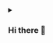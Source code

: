 <details>
  <summary>
    <h3>Hi there 👋</h3>
  </summary>
  <div>
    <a href="read_me_next.md">Can you see me?</a>
  </div>
</details>

<!--
**J56164/J56164** is a ✨ _special_ ✨ repository because its `README.md` (this file) appears on your GitHub profile.

Here are some ideas to get you started:

- 🔭 I’m currently working on ...
- 🌱 I’m currently learning ...
- 👯 I’m looking to collaborate on ...
- 🤔 I’m looking for help with ...
- 💬 Ask me about ...
- 📫 How to reach me: ...
- 😄 Pronouns: ...
- ⚡ Fun fact: ...
-->
